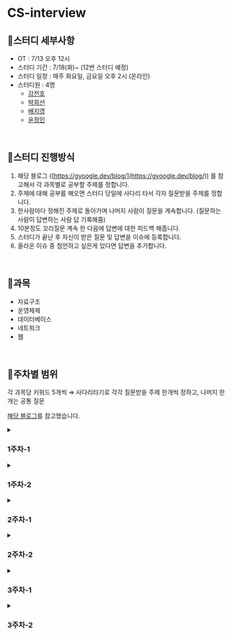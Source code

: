 # CS-interview

## 📍스터디 세부사항

- OT : 7/13 오후 12시
- 스터디 기간 : 7/18(화)~ (12번 스터디 예정)
- 스터디 일정 : 매주 화요일, 금요일 오후 2시 (온라인)
- 스터디원 : 4명
  - [강전호](https://github.com/zzho-o)
  - [박희선](https://github.com/summeree22)
  - [배지영](https://github.com/fjiyt)
  - [윤정민](https://github.com/jungmiin)

<br>

## 📍스터디 진행방식

1. 해당 블로그 ([https://gyoogle.dev/blog/](https://gyoogle.dev/blog/)) 를 참고해서 각 과목별로 공부할 주제를 정합니다.
2. 주제에 대해 공부를 해오면 스터디 당일에 사다리 타서 각자 질문받을 주제를 정합니다.
3. 한사람마다 정해진 주제로 돌아가며 나머지 사람이 질문을 계속합니다. (질문하는 사람이 답변하는 사람 답 기록해줌)
4. 10분정도 꼬리질문 계속 한 다음에 답변에 대한 피드백 해줍니다.
5. 스터디가 끝난 후 자신이 받은 질문 및 답변을 이슈에 등록합니다.
6. 올라온 이슈 중 첨언하고 싶은게 있다면 답변을 추가합니다.

<br>

## 📍과목

* 자료구조
* 운영체제
* 데이터베이스
* 네트워크
* 웹

<br>

## 📍주차별 범위

각 과목당 키워드 5개씩 ⇒ 사다리타기로 각각 질문받을 주제 한개씩 정하고, 나머지 한개는 공통 질문

[해당 블로그](https://gyoogle.dev/blog/)를 참고했습니다.

<details>
  <summary><h3>1주차-1 </h3></summary>
  <ul>
    <li>배열</li>
    <li>연결리스트</li> 
    <li>Array & ArrayList & LinkedList</li>
    <li>스택 & 큐</li>
    <li>힙 (Heap)</li>
  </ul>
  </div>
</details>

<details>
  <summary><h3>1주차-2</h3></he></summary>
  <ul>
    <li>트리 (Tree)</li>
    <li>이진 탐색 트리</li>
    <li>해시 (Hash)</li>
    <li>트라이 (Trie)</li>
    <li>B Tree & B+ Tree</li>
  </ul>
</details>

<details>
  <summary><h3>2주차-1</h3></he></summary>
  <ul>
    <li>운영체제란?</li>
    <li>프로세스와 스레드</li>
    <li>프로세스 주소 공간</li>
    <li>인터럽트 (Interrupt)</li>
    <li>시스템 콜 (System Call)</li>
  </ul>
</details>

<details>
  <summary><h3>2주차-2</h3></he></summary>
  <ul>
    <li>PCB와 Context Switching</li>
    <li>IPC (Inter Process Communication)</li>
    <li>CPU 스케줄링</li>
    <li>데드락 (DeadLock)</li>
    <li>경쟁상태 (Race Condition)</li>
  </ul>
</details>

<details>
  <summary><h3>3주차-1</h3></he></summary>
  <ul>
    <li>세마포어와 뮤텍스</li>
    <li>페이징과 세그먼테이션</li>
    <li>페이지 교체 알고리즘</li>
    <li>메모리 (Memory)</li>
    <li>파일 시스템 (File System)</li>
  </ul>
</details>

<details>
  <summary><h3>3주차-2</h3></he></summary>
  <ul>
    <li>키 (Key)</li>
    <li>조인 (Join)</li>
    <li>SQL Injection</li>
    <li>SQL vs NoSQL</li>
    <li>이상 (Anomaly)</li>
  </ul>
</details>
